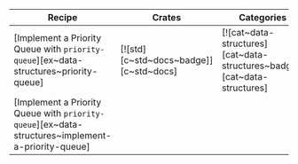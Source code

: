 | Recipe | Crates | Categories |
|--------|--------|------------|
| [Implement a Priority Queue with `priority-queue`][ex~data-structures~priority-queue] | [![std][c~std~docs~badge]][c~std~docs] | [![cat~data-structures][cat~data-structures~badge]][cat~data-structures] |
| [Implement a Priority Queue with `priority-queue`][ex~data-structures~implement-a-priority-queue] | | |
